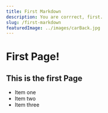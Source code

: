 ```yaml
---
title: First Markdown
description: You are corrrect, first.
slug: /first-markdown
featuredImage: ../images/carBack.jpg
---
```


# First Page!

## This is the first Page
- Item one
- Item two
- Item three